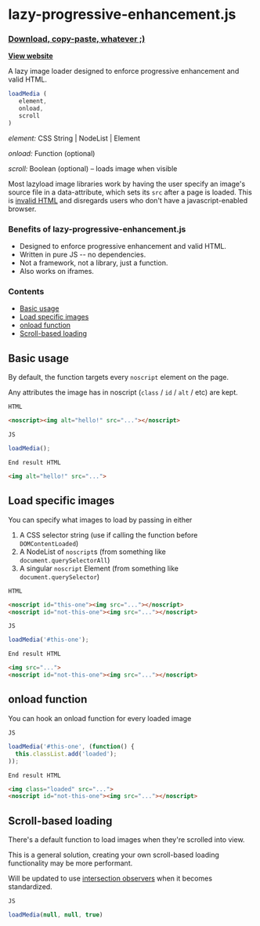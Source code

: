 # lazy-progressive-enhancement.js

### [Download, copy-paste, whatever ;)](lazy-progressive-enhancement.min.js)

**[View website](http://tylerdeitz.co/lazy-progressive-enhancement/)**

A lazy image loader designed to enforce progressive enhancement and valid HTML.

``` js
loadMedia (
   element,
   onload,
   scroll
)
```
*element:* CSS String | NodeList | Element

*onload:* Function (optional)

*scroll:* Boolean (optional) – loads image when visible

Most lazyload image libraries work by having the user specify an image's source file in a data-attribute, which sets its `src` after a page is loaded. This is [invalid HTML](https://www.w3.org/TR/html5/embedded-content-0.html#attr-img-src) and disregards users who don't have a javascript-enabled browser.

### Benefits of lazy-progressive-enhancement.js
 - Designed to enforce progressive enhancement and valid HTML.
 - Written in pure JS -- no dependencies.
 - Not a framework, not a library, just a function.
 - Also works on iframes.

### Contents
 - [Basic usage](#basic-usage)
 - [Load specific images](#load-specific-images)
 - [onload function](#onload-function)
 - [Scroll-based loading](#scroll-based-loading)

## Basic usage

By default, the function targets every `noscript` element on the page.

Any attributes the image has in noscript (`class` / `id` / `alt` / etc) are kept.

`HTML`
```html
<noscript><img alt="hello!" src="..."></noscript>
```

`JS`
```js
loadMedia();
```

`End result HTML`
```html
<img alt="hello!" src="...">
```

## Load specific images

You can specify what images to load by passing in either
 1. A CSS selector string (use if calling the function before `DOMContentLoaded`)
 2. A NodeList of `noscript`s (from something like `document.querySelectorAll`)
 3. A singular `noscript` Element (from something like `document.querySelector`)

`HTML`
```html
<noscript id="this-one"><img src="..."></noscript>
<noscript id="not-this-one"><img src="..."></noscript>
```

`JS`
```js
loadMedia('#this-one');
```

`End result HTML`
```html
<img src="...">
<noscript id="not-this-one"><img src="..."></noscript>
```

## onload function

You can hook an onload function for every loaded image

`JS`
```js
loadMedia('#this-one', (function() {
  this.classList.add('loaded');
));
```

`End result HTML`
```html
<img class="loaded" src="...">
<noscript id="not-this-one"><img src="..."></noscript>
```

## Scroll-based loading

There's a default function to load images when they're scrolled into view.

This is a general solution, creating your own scroll-based loading functionality may be more performant.

Will be updated to use [intersection observers](https://github.com/WICG/IntersectionObserver) when it becomes standardized.

`JS`
``` js
loadMedia(null, null, true)
```
